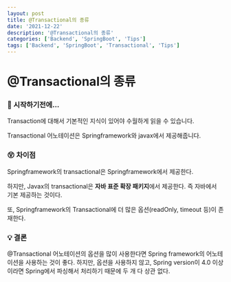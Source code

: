 ```yaml
---
layout: post
title: @Transactional의 종류
date: '2021-12-22'
description: '@Transactional의 종류'
categories: ['Backend', 'SpringBoot', 'Tips']
tags: ['Backend', 'SpringBoot', 'Transactional', 'Tips']
---
```

# @Transactional의 종류

### 🎊 시작하기전에...

Transaction에 대해서 기본적인 지식이 있어야 수월하게 읽을 수 있습니다.

Transactional 어노테이션은 Springframework와 javax에서 제공해줍니다.

### 😵 차이점

Springframework의 transactional은 Springframework에서 제공한다.

하지만, Javax의 transactional은 **자바 표준 확장 패키지**에서 제공한다. 즉 자바에서 기본 제공하는 것이다.

또, Springframework의 Transactional에 더 많은 옵션(readOnly, timeout 등)이 존재한다.

### 💡 결론

@Transactional 어노테이션의 옵션을 많이 사용한다면 Spring framework의 어노테이션을 사용하는 것이 좋다. 하지만, 옵션을 사용하지 않고, Spring version이 4.0 이상이라면 Spring에서 파싱해서 처리하기 때문에 두 개 다 상관 없다.